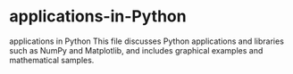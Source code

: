 # applications-in-Python
applications in Python
This file discusses Python applications and libraries such as NumPy and Matplotlib, and includes graphical examples and mathematical samples.






